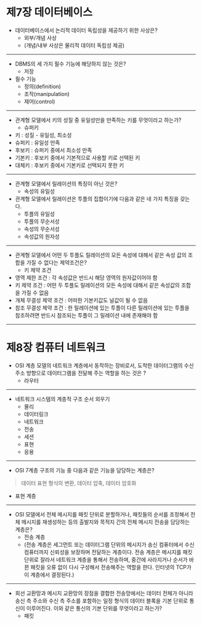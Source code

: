 # 제7장 데이터베이스
* 데이터베이스에서 논리적 데이터 독립성을 제공하기 위한 사상은? 
  * 외부/개념 사상
  * (개념/내부 사상은 물리적 데이터 독립성 제공)

---
* DBMS의 세 가지 필수 기능에 해당하지 않는 것은?
  * 저장
* 필수 기능
  * 정의(definition)
  * 조작(manipulation)
  * 제어(control)

---
* 관계형 모델에서 키의 성질 중 유일성만을 만족하는 키를 무엇이라고 하는가?
  * 슈퍼키
* 키 : 성질 - 유일성, 최소성
* 슈퍼키 : 유일성 만족
* 후보키 : 슈퍼키 중에서 최소성 만족
* 기본키 : 후보키 중에서 기본적으로 사용할 키로 선택된 키
* 대체키 : 후보키 중에서 기본키로 선택되지 못한 키

---
* 관계형 모델에서 릴레이션의 특징이 아닌 것은?
  * 속성의 유일성
* 관계형 모델에서 릴레이션은 투플의 집합이기에 다음과 같은 네 가지 특징을 갖는다.
  * 투플의 유일성
  * 투플의 무순서성
  * 속성의 무순서성
  * 속성값의 원자성
---
* 관계형 모델에서 어떤 두 투플도 릴레이션의 모든 속성에 대해서 같은 속성 값의 조합을 가질 수 없다는 제약조건은?
  * 키 제약 조건
* 영역 제한 조건 : 각 속성값은 반드시 해당 영역의 원자값이어야 함
* 키 제약 조건 : 어떤 두 투플도 릴레이션의 모든 속성에 대해서 같은 속성값의 조합을 가질 수 없음
* 개체 무결성 제약 조건 : 어떠한 기본키값도 널값이 될 수 없음
* 참조 무결성 제약 조건 : 한 릴레이션에 있는 투플이 다른 릴레이션에 있는 투플을 참조하려면 반드시 참조되는 투플이 그 릴레이션 내에 존재해야 함

---
# 제8장 컴퓨터 네트워크

* OSI 계층 모델의 네트워크 계층에서 동작하는 장비로서, 도착한 데이터그램의 수신 주소 방향으로 데이터그램을 전달해 주는 역할을 하는 것은 ? 
  * 라우터

---

* 네트워크 시스템의 계층적 구조 순서 외우기
  * 물리
  * 데이터링크
  * 네트워크
  * 전송
  * 세션
  * 표현
  * 응용

---

* OSI 7계층 구조의 기능 중 다음과 같은 기능을 담당하는 계층은? 
> 데이터 표현 형식의 변환, 데이터 압축, 데이터 암호화
  * 표현 계층

---

* OSI 모델에서 전체 메시지를 패킷 단위로 분할하거나, 패킷들의 순서를 조정해서 전체 메시지를 재생성하는 등의 출발지와 목적지 간의 전체 메시지 전송을 담당하는 계층은?
  * 전송 계층 
  * (전송 계층은 세그먼트 또는 데이터그램 단위의 메시지가 송신 컴퓨터에서 수신 컴퓨터까지 신뢰성을 보장하며 전달하는 계층이다. 
전송 계층은 메시지를 패킷 단위로 잘라서 네트워크 계층을 통해서 전송하며, 중간에 사라지거나 순서가 바뀐 패킷을 오류 없이 다시 구성해서 전송해주는 역할을 한다.
인터넷의 TCP가 이 계층에서 결정된다.)

---
* 회선 교환망과 메시지 교환망의 장점을 결합한 전송망에서는 데이터 전체가 아니라 송신 측 주소와 수신 측 주소를 포함하는 일정 형식의 데이터 블록을 기본 단위로 통신이 이루어진다. 이와 같은 통신의 기본 단위를 무엇이라고 하는가? 
  * 패킷